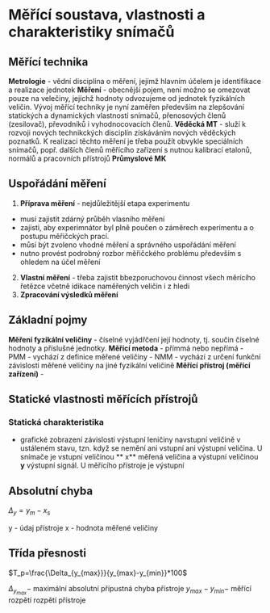 # Měřící soustava, vlastnosti a charakteristiky snímačů
## Měřící technika
**Metrologie** - vědní disciplína o měření, jejímž hlavním účelem je identifikace a realizace jednotek
**Měření** - obecnější pojem, není možno se omezovat  pouze na velečiny, jejichž hodnoty odvozujeme od jednotek fyzikálních veličin. Vývoj měřící techniky je nyní zaměřen především na zlepšování statických a dynamických vlastností snímačů, přenosových členů (zesilovač), převodníků i vyhodnocovacích členů. 
**Věděcká MT** - služí k rozvoji nových technikckých disciplín získáváním nových věděckých poznatků. K realizaci těchto měření je třeba použít obvykle speciálních snímačů, popř. dalších členů měřícího zařízení s nutnou kalibrací etalonů, normálů a pracovních přístrojů
**Průmyslové MK**

## Uspořádání měření
1. **Příprava měření** - nejdůležitější etapa experimentu
- musí zajistit zdárný průběh vlasního měření
- zajisti, aby experimnátor byl plně poučen o záměrech experimentu a o postupu měřičckých prací.
- můsí být zvoleno vhodné měření a správného uspořádání měření
- nutno provést podrobný rozbor měřičckého problému především s ohledem na účel měření
2. **Vlastní měření** - třeba zajistit bbezporuchovou činnost všech měrícího řetězce včetně idikace naměřených veličin i z hledi
3. **Zpracování výsledků měření**

## Základní pojmy
**Měření fyzikální veličiny** - číselné vyjádřčení její hodnoty, tj. součin číselné hodnoty a příslušné jednotky.
**Měřící metoda** - přímmá nebo nepřímá
    - PMM - vychází z definice měřené veličiny
    - NMM - vychází z určení funkční závislosti měřené veličiny na jiné fyzikální veličině
**Měřící přístroj (měřící zařízení)** - 

## Statické vlastnosti měřících přístrojů

### Statická charakteristika
- grafické zobrazení závislosti výstupní leničiny navstupní veličině v ustáleném stavu, tzn. když se nemění ani vstupní ani výstupní veličina. U snímače je vstupní veličinou ** x** měřená veličina a výstupní veličinou **y** výstupní signál. U měřícího přístroje je výstupní
    

## Absolutní chyba
$\Delta_y=y_m-x_s$

y - údaj přístroje
x - hodnota měřené veličiny

## Třída přesnosti
$T_p=\frac{\Delta_{y_{max}}}{y_{max}-y_{min}}*100$


$\Delta_{y_{max}}-$ maximální absolutní přípustná chyba přístroje
$y_{max}-y_{min}-$ měřící rozpětí rozpětí přístroje


